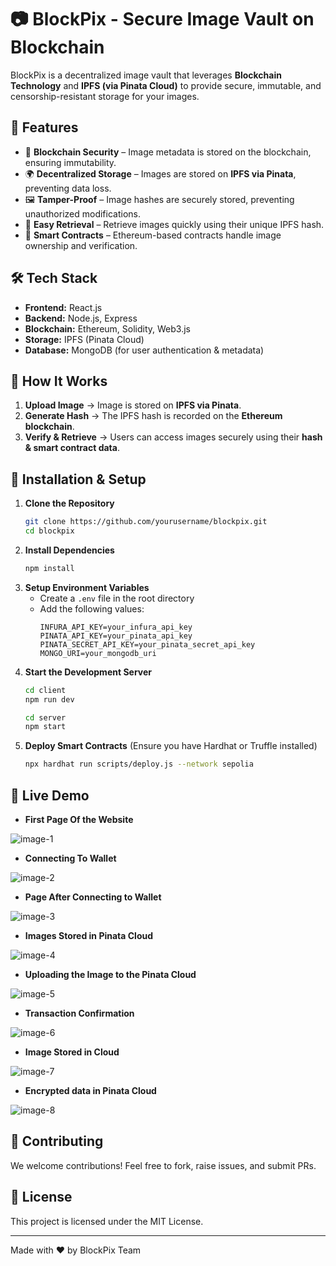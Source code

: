 # 📷 BlockPix - Secure Image Vault on Blockchain

BlockPix is a decentralized image vault that leverages **Blockchain Technology** and **IPFS (via Pinata Cloud)** to provide secure, immutable, and censorship-resistant storage for your images.

## 🚀 Features

- 🔐 **Blockchain Security** – Image metadata is stored on the blockchain, ensuring immutability.
- 🌍 **Decentralized Storage** – Images are stored on **IPFS via Pinata**, preventing data loss.
- 🖼️ **Tamper-Proof** – Image hashes are securely stored, preventing unauthorized modifications.
- 🔎 **Easy Retrieval** – Retrieve images quickly using their unique IPFS hash.
- 📜 **Smart Contracts** – Ethereum-based contracts handle image ownership and verification.

## 🛠️ Tech Stack

- **Frontend:** React.js
- **Backend:** Node.js, Express
- **Blockchain:** Ethereum, Solidity, Web3.js
- **Storage:** IPFS (Pinata Cloud)
- **Database:** MongoDB (for user authentication & metadata)

## 📌 How It Works

1. **Upload Image** → Image is stored on **IPFS via Pinata**.
2. **Generate Hash** → The IPFS hash is recorded on the **Ethereum blockchain**.
3. **Verify & Retrieve** → Users can access images securely using their **hash & smart contract data**.

## 🔧 Installation & Setup

1. **Clone the Repository**
   ```sh
   git clone https://github.com/yourusername/blockpix.git
   cd blockpix
   ```
2. **Install Dependencies**
   ```sh
   npm install
   ```
3. **Setup Environment Variables**
   - Create a `.env` file in the root directory
   - Add the following values:
     ```env
     INFURA_API_KEY=your_infura_api_key
     PINATA_API_KEY=your_pinata_api_key
     PINATA_SECRET_API_KEY=your_pinata_secret_api_key
     MONGO_URI=your_mongodb_uri
     ```
4. **Start the Development Server**
   ```sh
   cd client
   npm run dev

   cd server
   npm start
   ```
5. **Deploy Smart Contracts** (Ensure you have Hardhat or Truffle installed)
   ```sh
   npx hardhat run scripts/deploy.js --network sepolia
   ```

## 🚀 Live Demo

- **First Page Of the Website**

![image-1](images/image-1.png)

- **Connecting To Wallet**

![image-2](images/image-2.png)

- **Page After Connecting to Wallet**

![image-3](images/image-3.png)

- **Images Stored in Pinata Cloud**
  
![image-4](images/image-4.png)

- **Uploading the Image to the Pinata Cloud**
  
![image-5](images/image-5.png)

- **Transaction Confirmation**
  
![image-6](images/image-6.png)

- **Image Stored in Cloud**
  
![image-7](images/image-7.png)

- **Encrypted data in Pinata Cloud**
  
![image-8](images/image-8.png)


## 🤝 Contributing

We welcome contributions! Feel free to fork, raise issues, and submit PRs.

## 📜 License

This project is licensed under the MIT License.

---
Made with ❤️ by BlockPix Team
